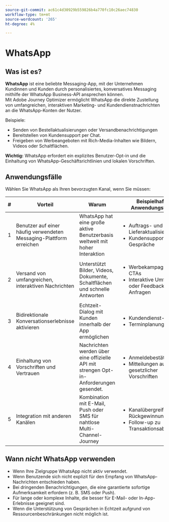 ```yaml
---
source-git-commit: ac61c4d30929b559826b4a770fc10c26aec74830
workflow-type: tm+mt
source-wordcount: '265'
ht-degree: 4%

---
```

# WhatsApp

## Was ist es?

**WhatsApp** ist eine beliebte Messaging-App, mit der Unternehmen Kundinnen und Kunden durch personalisiertes, konversatives Messaging mithilfe der WhatsApp Business-API ansprechen können.\
Mit Adobe Journey Optimizer ermöglicht WhatsApp die direkte Zustellung von umfangreichen, interaktiven Marketing- und Kundendienstnachrichten an die WhatsApp-Konten der Nutzer.

Beispiele:

* Senden von Bestellaktualisierungen oder Versandbenachrichtigungen
* Bereitstellen von Kundensupport per Chat.
* Freigeben von Werbeangeboten mit Rich-Media-Inhalten wie Bildern, Videos oder Schaltflächen.

**Wichtig:** WhatsApp erfordert ein explizites Benutzer-Opt-in und die Einhaltung von WhatsApp-Geschäftsrichtlinien und lokalen Vorschriften.

## Anwendungsfälle

Wählen Sie WhatsApp als Ihren bevorzugten Kanal, wenn Sie müssen:

| # | Vorteil | Warum | Beispielhafte Anwendungsfälle |
|---|---------|-----|-------------------|
| 1 | Benutzer auf einer häufig verwendeten Messaging-Plattform erreichen | WhatsApp hat eine große aktive Benutzerbasis weltweit mit hoher Interaktion | <ul><li>Auftrags- und Lieferaktualisierungen</li><li>Kundensupport-Gespräche</li></ul> |
| 2 | Versand von umfangreichen, interaktiven Nachrichten | Unterstützt Bilder, Videos, Dokumente, Schaltflächen und schnelle Antworten | <ul><li>Werbekampagnen mit CTAs</li><li>Interaktive Umfragen oder Feedback-Anfragen</li></ul> |
| 3 | Bidirektionale Konversationserlebnisse aktivieren | Echtzeit-Dialog mit Kunden innerhalb der App ermöglichen | <ul><li>Kundendienst-Chats</li><li>Terminplanung</li></ul> |
| 4 | Einhaltung von Vorschriften und Vertrauen | Nachrichten werden über eine offizielle API mit strengen Opt-in-Anforderungen gesendet. | <ul><li>Anmeldebestätigungen</li><li>Mitteilungen aufgrund gesetzlicher Vorschriften</li></ul> |
| 5 | Integration mit anderen Kanälen | Kombination mit E-Mail, Push oder SMS für nahtlose Multi-Channel-Journey | <ul><li>Kanalübergreifende Rückgewinnung</li><li>Follow-up zu Transaktionsabbrüchen</li></ul> |

## Wann *nicht* WhatsApp verwenden

* Wenn Ihre Zielgruppe WhatsApp nicht aktiv verwendet.
* Wenn Benutzende sich nicht explizit für den Empfang von WhatsApp-Nachrichten entschieden haben.
* Bei dringenden Benachrichtigungen, die eine garantierte sofortige Aufmerksamkeit erfordern (z. B. SMS oder Push).
* Für lange oder komplexe Inhalte, die besser für E-Mail- oder In-App-Erlebnisse geeignet sind.
* Wenn die Unterstützung von Gesprächen in Echtzeit aufgrund von Ressourcenbeschränkungen nicht möglich ist.
